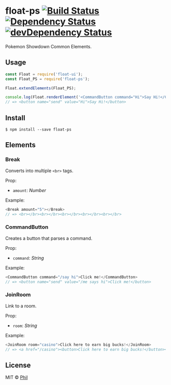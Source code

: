 # float-ps [![Build Status](https://travis-ci.org/CreaturePhil/float-ps.svg?branch=master)](https://travis-ci.org/CreaturePhil/float-ps) [![Dependency Status](https://david-dm.org/CreaturePhil/float-ps.svg)](https://david-dm.org/CreaturePhil/float-ps) [![devDependency Status](https://david-dm.org/CreaturePhil/float-ps/dev-status.svg)](https://david-dm.org/CreaturePhil/float-ps#info=devDependencies)

Pokemon Showdown Common Elements.

## Usage

```js
const Float = require('float-ui');
const Float_PS = require('float-ps');

Float.extendElements(Float_PS);

console.log(Float.renderElement('<CommandButton command="Hi">Say Hi!</CommandButton>'));
// => <button name="send" value="Hi">Say Hi!</button>
```

## Install

```
$ npm install --save float-ps
```

## Elements

### Break

Converts into multiple `<br>` tags.

Prop:

- ``amount``: _Number_

Example:

```js
<Break amount="5"></Break>
// => <br></br><br></br><br></br><br></br><br></br>
```

### CommandButton

Creates a button that parses a command.

Prop:

- ``command``: _String_

Example:

```js
<CommandButton command="/say hi">Click me!</CommandButton>
// => <button name="send" value="/me says hi">Click me!</button>
```

### JoinRoom

Link to a room.

Prop:

- ``room``: _String_

Example:

```js
<JoinRoom room="casino">Click here to earn big bucks!</JoinRoom>
// => <a href="/casino"><button>Click here to earn big bucks!</button></a>
```

## License

MIT © [Phil](LICENSE)
